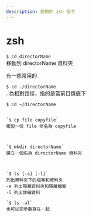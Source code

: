 ```yaml
---
description: 適用於 zsh 指令
---
```


# zsh

`$ cd directorName`  
移動到 directorName 資料夾

有一些常用的

`$ cd ./directorName`  
. 為相對路徑，指的是當前目錄底下

`$ cd ~/directorName`  
~~~~~ 為相對路徑，指的是使用者目錄

`$ cp file copyfile`  
複製一份 file 命名為 copyfile



`$ mkdir directorName`   
建立一個名為 directorName 資料夾



`$ ls [-a] [-l]`  
列出資料夾下的檔案和資料夾  
-a 列出隱藏資料夾和隱藏檔案  
-l 列出詳細資料

`$ ls -al`  
也可以把參數寫在一起  
  




